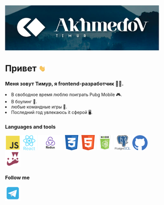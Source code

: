 ![Header](https://github.com/AkhmedovTimur/AkhmedovTimur/blob/main/assets/%D0%A1%D0%BD%D0%B8%D0%BC%D0%BE%D0%BA%20%D1%8D%D0%BA%D1%80%D0%B0%D0%BD%D0%B0%20%D0%BE%D1%82%202022-03-08%2019-27-09.png)

# Привет <img src="https://github.com/AkhmedovTimur/AkhmedovTimur/blob/main/assets/waving-hand-joypixels.gif" width="25px" />
### Меня зовут Тимур, я frontend-разработчик 🧑‍💻.
<li> В свободное время люблю поиграть Pubg Mobile 🎮. </li>
<li> В боулинг 🎳.</li>
<li>любые командные игры 🎲.</li>
<li> Последний год увлекаюсь it сферой 🖥️.</li>

<h3>Languages and tools</h3>
<div>
<img src="https://github.com/AkhmedovTimur/AkhmedovTimur/blob/main/assets/js.png" title="Javascript" style="height:50px"/>
<img src="https://github.com/AkhmedovTimur/AkhmedovTimur/blob/main/assets/react.png" title="React" style="height:50px"/>
<img src="https://github.com/AkhmedovTimur/AkhmedovTimur/blob/main/assets/redux.png" title="Redux" style="height:50px"/>
<img src="https://github.com/AkhmedovTimur/AkhmedovTimur/blob/main/assets/css.png" title="CSS" style="height:50px"/>
<img src="https://github.com/AkhmedovTimur/AkhmedovTimur/blob/main/assets/html5.png" title="HTML  " style="height:50px"/>
<img src="https://github.com/AkhmedovTimur/AkhmedovTimur/blob/main/assets/node2.png" title="Node JS" style="height:50px"/>
<img src="https://github.com/AkhmedovTimur/AkhmedovTimur/blob/main/assets/Postgresql.png" title="SQL" style="height:50px"/>
<img src="https://github.com/AkhmedovTimur/AkhmedovTimur/blob/main/assets/git.png" title="Git" style="height:50px"/>
<img src="https://github.com/AkhmedovTimur/AkhmedovTimur/blob/main/assets/jest-logo.png" title="Jest" style="height:50px"/>
</div>

<h3>Follow me</h3>
<a href="https://t.me/Akh_Timur"><img src="https://github.com/AkhmedovTimur/AkhmedovTimur/blob/main/assets/tg.png" alt="telegram" height=50/></a>

